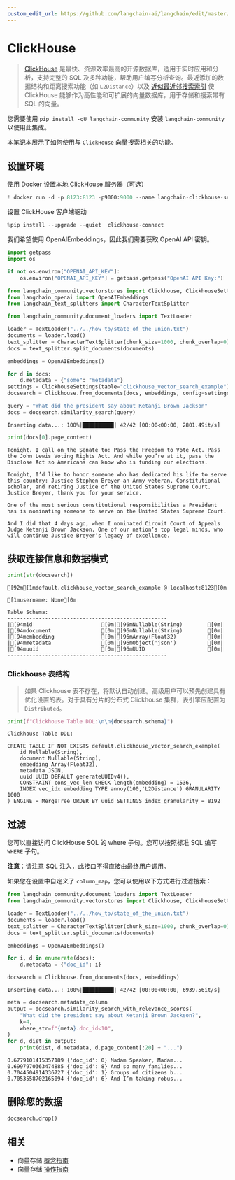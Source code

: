 ```yaml
---
custom_edit_url: https://github.com/langchain-ai/langchain/edit/master/docs/docs/integrations/vectorstores/clickhouse.ipynb
---
```


# ClickHouse

> [ClickHouse](https://clickhouse.com/) 是最快、资源效率最高的开源数据库，适用于实时应用和分析，支持完整的 SQL 及多种功能，帮助用户编写分析查询。最近添加的数据结构和距离搜索功能（如 `L2Distance`）以及 [近似最近邻搜索索引](https://clickhouse.com/docs/en/engines/table-engines/mergetree-family/annindexes) 使 ClickHouse 能够作为高性能和可扩展的向量数据库，用于存储和搜索带有 SQL 的向量。

您需要使用 `pip install -qU langchain-community` 安装 `langchain-community` 以使用此集成。

本笔记本展示了如何使用与 `ClickHouse` 向量搜索相关的功能。

## 设置环境

使用 Docker 设置本地 ClickHouse 服务器（可选）


```python
! docker run -d -p 8123:8123 -p9000:9000 --name langchain-clickhouse-server --ulimit nofile=262144:262144 clickhouse/clickhouse-server:23.4.2.11
```

设置 ClickHouse 客户端驱动


```python
%pip install --upgrade --quiet  clickhouse-connect
```

我们希望使用 OpenAIEmbeddings，因此我们需要获取 OpenAI API 密钥。


```python
import getpass
import os

if not os.environ["OPENAI_API_KEY"]:
    os.environ["OPENAI_API_KEY"] = getpass.getpass("OpenAI API Key:")
```


```python
from langchain_community.vectorstores import Clickhouse, ClickhouseSettings
from langchain_openai import OpenAIEmbeddings
from langchain_text_splitters import CharacterTextSplitter
```


```python
from langchain_community.document_loaders import TextLoader

loader = TextLoader("../../how_to/state_of_the_union.txt")
documents = loader.load()
text_splitter = CharacterTextSplitter(chunk_size=1000, chunk_overlap=0)
docs = text_splitter.split_documents(documents)

embeddings = OpenAIEmbeddings()
```


```python
for d in docs:
    d.metadata = {"some": "metadata"}
settings = ClickhouseSettings(table="clickhouse_vector_search_example")
docsearch = Clickhouse.from_documents(docs, embeddings, config=settings)

query = "What did the president say about Ketanji Brown Jackson"
docs = docsearch.similarity_search(query)
```
```output
Inserting data...: 100%|██████████| 42/42 [00:00<00:00, 2801.49it/s]
```

```python
print(docs[0].page_content)
```
```output
Tonight. I call on the Senate to: Pass the Freedom to Vote Act. Pass the John Lewis Voting Rights Act. And while you’re at it, pass the Disclose Act so Americans can know who is funding our elections. 

Tonight, I’d like to honor someone who has dedicated his life to serve this country: Justice Stephen Breyer—an Army veteran, Constitutional scholar, and retiring Justice of the United States Supreme Court. Justice Breyer, thank you for your service. 

One of the most serious constitutional responsibilities a President has is nominating someone to serve on the United States Supreme Court. 

And I did that 4 days ago, when I nominated Circuit Court of Appeals Judge Ketanji Brown Jackson. One of our nation’s top legal minds, who will continue Justice Breyer’s legacy of excellence.
```

## 获取连接信息和数据模式


```python
print(str(docsearch))
```
```output
[92m[1mdefault.clickhouse_vector_search_example @ localhost:8123[0m

[1musername: None[0m

Table Schema:
---------------------------------------------------
|[94mid                      [0m|[96mNullable(String)        [0m|
|[94mdocument                [0m|[96mNullable(String)        [0m|
|[94membedding               [0m|[96mArray(Float32)          [0m|
|[94mmetadata                [0m|[96mObject('json')          [0m|
|[94muuid                    [0m|[96mUUID                    [0m|
---------------------------------------------------
```

### Clickhouse 表结构

> 如果 Clickhouse 表不存在，将默认自动创建。高级用户可以预先创建具有优化设置的表。对于具有分片的分布式 Clickhouse 集群，表引擎应配置为 `Distributed`。

```python
print(f"Clickhouse Table DDL:\n\n{docsearch.schema}")
```
```output
Clickhouse Table DDL:

CREATE TABLE IF NOT EXISTS default.clickhouse_vector_search_example(
    id Nullable(String),
    document Nullable(String),
    embedding Array(Float32),
    metadata JSON,
    uuid UUID DEFAULT generateUUIDv4(),
    CONSTRAINT cons_vec_len CHECK length(embedding) = 1536,
    INDEX vec_idx embedding TYPE annoy(100,'L2Distance') GRANULARITY 1000
) ENGINE = MergeTree ORDER BY uuid SETTINGS index_granularity = 8192
```

## 过滤

您可以直接访问 ClickHouse SQL 的 where 子句。您可以按照标准 SQL 编写 `WHERE` 子句。

**注意**：请注意 SQL 注入，此接口不得直接由最终用户调用。

如果您在设置中自定义了 `column_map`，您可以使用以下方式进行过滤搜索：


```python
from langchain_community.document_loaders import TextLoader
from langchain_community.vectorstores import Clickhouse, ClickhouseSettings

loader = TextLoader("../../how_to/state_of_the_union.txt")
documents = loader.load()
text_splitter = CharacterTextSplitter(chunk_size=1000, chunk_overlap=0)
docs = text_splitter.split_documents(documents)

embeddings = OpenAIEmbeddings()

for i, d in enumerate(docs):
    d.metadata = {"doc_id": i}

docsearch = Clickhouse.from_documents(docs, embeddings)
```
```output
Inserting data...: 100%|██████████| 42/42 [00:00<00:00, 6939.56it/s]
```

```python
meta = docsearch.metadata_column
output = docsearch.similarity_search_with_relevance_scores(
    "What did the president say about Ketanji Brown Jackson?",
    k=4,
    where_str=f"{meta}.doc_id<10",
)
for d, dist in output:
    print(dist, d.metadata, d.page_content[:20] + "...")
```
```output
0.6779101415357189 {'doc_id': 0} Madam Speaker, Madam...
0.6997970363474885 {'doc_id': 8} And so many families...
0.7044504914336727 {'doc_id': 1} Groups of citizens b...
0.7053558702165094 {'doc_id': 6} And I’m taking robus...
```

## 删除您的数据


```python
docsearch.drop()
```

## 相关

- 向量存储 [概念指南](/docs/concepts/#vector-stores)
- 向量存储 [操作指南](/docs/how_to/#vector-stores)